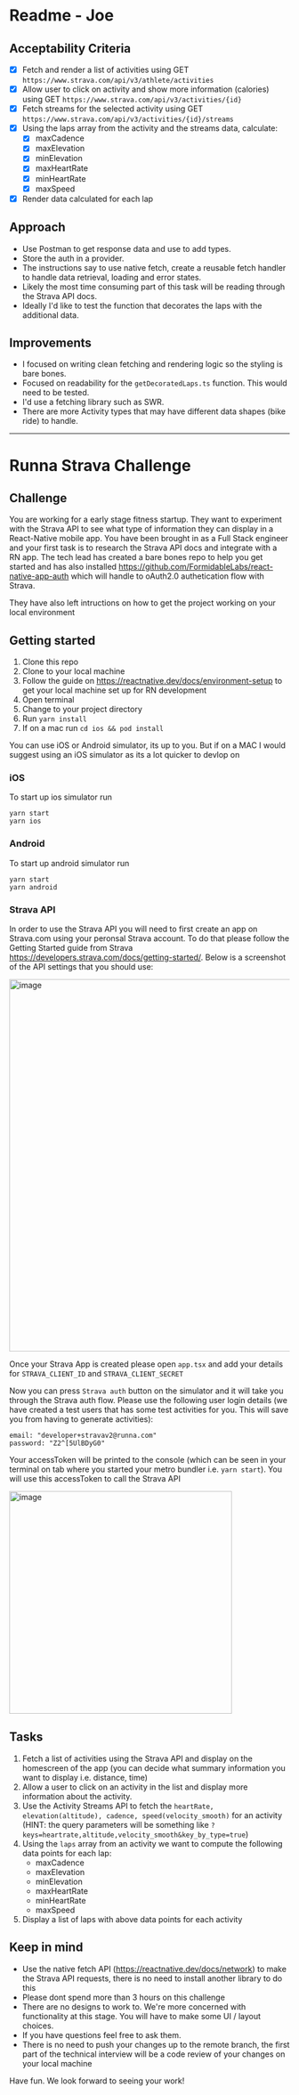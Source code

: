 # Readme - Joe

## Acceptability Criteria

- [x] Fetch and render a list of activities using GET `https://www.strava.com/api/v3/athlete/activities`
- [x] Allow user to click on activity and show more information (calories) using GET `https://www.strava.com/api/v3/activities/{id}`
- [x] Fetch streams for the selected activity using GET `https://www.strava.com/api/v3/activities/{id}/streams`
- [x] Using the laps array from the activity and the streams data, calculate:
  - [x] maxCadence
  - [x] maxElevation
  - [x] minElevation
  - [x] maxHeartRate
  - [x] minHeartRate
  - [x] maxSpeed
- [x] Render data calculated for each lap

## Approach

- Use Postman to get response data and use to add types.
- Store the auth in a provider.
- The instructions say to use native fetch, create a reusable fetch handler to handle data retrieval, loading and error states.
- Likely the most time consuming part of this task will be reading through the Strava API docs.
- Ideally I'd like to test the function that decorates the laps with the additional data.

## Improvements

- I focused on writing clean fetching and rendering logic so the styling is bare bones.
- Focused on readability for the `getDecoratedLaps.ts` function. This would need to be tested.
- I'd use a fetching library such as SWR.
- There are more Activity types that may have different data shapes (bike ride) to handle.

---

# Runna Strava Challenge

## Challenge

You are working for a early stage fitness startup. They want to experiment with the Strava API to see what type of information they can display in a React-Native mobile app. You have been brought in as a Full Stack engineer and your first task is to research the Strava API docs and integrate with a RN app. The tech lead has created a bare bones repo to help you get started and has also installed https://github.com/FormidableLabs/react-native-app-auth which will handle to oAuth2.0 authetication flow with Strava.

They have also left intructions on how to get the project working on your local environment

## Getting started

1. Clone this repo
2. Clone to your local machine
3. Follow the guide on https://reactnative.dev/docs/environment-setup to get your local machine set up for RN development
4. Open terminal
5. Change to your project directory
6. Run `yarn install`
7. If on a mac run `cd ios && pod install`

You can use iOS or Android simulator, its up to you. But if on a MAC I would suggest using an iOS simulator as its a lot quicker to devlop on

### iOS

To start up ios simulator run

```
yarn start
yarn ios
```

### Android

To start up android simulator run

```
yarn start
yarn android
```

### Strava API

In order to use the Strava API you will need to first create an app on Strava.com using your peronsal Strava account. To do that please follow the Getting Started guide from Strava https://developers.strava.com/docs/getting-started/. Below is a screenshot of the API settings that you should use:

<img width="669" alt="image" src="https://user-images.githubusercontent.com/5293650/199803451-77983e30-88bc-4eda-9ffc-792710e37200.png">

Once your Strava App is created please open `app.tsx` and add your details for `STRAVA_CLIENT_ID` and `STRAVA_CLIENT_SECRET`

Now you can press `Strava auth` button on the simulator and it will take you through the Strava auth flow. Please use the following user login details (we have created a test users that has some test activities for you. This will save you from having to generate activities):

```
email: "developer+stravav2@runna.com"
password: "Z2^[5UlBDyG0"
```

Your accessToken will be printed to the console (which can be seen in your terminal on tab where you started your metro bundler i.e. `yarn start`). You will use this accessToken to call the Strava API

<img height="400" alt="image" src="https://user-images.githubusercontent.com/5293650/199756290-3ca777b8-bc24-4088-a3c7-6d0bf3c2e254.png">

## Tasks

1. Fetch a list of activities using the Strava API and display on the homescreen of the app (you can decide what summary information you want to display i.e. distance, time)
2. Allow a user to click on an activity in the list and display more information about the activity.
3. Use the Activity Streams API to fetch the `heartRate, elevation(altitude), cadence, speed(velocity_smooth)` for an activity (HINT: the query parameters will be something like `?keys=heartrate,altitude,velocity_smooth&key_by_type=true`)
4. Using the `laps` array from an activity we want to compute the following data points for each lap:
   - maxCadence
   - maxElevation
   - minElevation
   - maxHeartRate
   - minHeartRate
   - maxSpeed
5. Display a list of laps with above data points for each activity

## Keep in mind

- Use the native fetch API (https://reactnative.dev/docs/network) to make the Strava API requests, there is no need to install another library to do this
- Please dont spend more than 3 hours on this challenge
- There are no designs to work to. We're more concerned with functionality at this stage. You will have to make some UI / layout choices.
- If you have questions feel free to ask them.
- There is no need to push your changes up to the remote branch, the first part of the technical interview will be a code review of your changes on your local machine

Have fun. We look forward to seeing your work!
